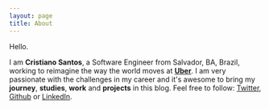 ```yaml
---
layout: page
title: About
---
```


Hello.

I am **Cristiano Santos**, a Software Engineer from Salvador,
BA, Brazil, working to reimagine the way the world moves at **[Uber](https://uber.com)**.
I am very passionate with the challenges in my career and
it's awesome to bring my **journey**, **studies**, **work** and **projects** in
this blog. Feel free to follow: [Twitter](https://twitter.com/cristianossd1),
[Github](https://github.com/cristianossd) or [LinkedIn](https://linkedin.com/in/cristianossd).
